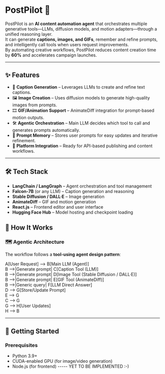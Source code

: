 # PostPilot 🚀

PostPilot is an **AI content automation agent** that orchestrates multiple generative tools—LLMs, diffusion models, and motion adapters—through a unified reasoning layer.  
It can generate **captions, images, and GIFs**, remember and refine prompts, and intelligently call tools when users request improvements.  
By automating creative workflows, PostPilot reduces content creation time by **60%** and accelerates campaign launches.

---

## ✨ Features
- 📝 **Caption Generation** – Leverages LLMs to create and refine text captions.  
- 🖼 **Image Creation** – Uses diffusion models to generate high-quality images from prompts.  
- 🎞 **GIF/Animation Support** – AnimateDiff integration for prompt-based motion outputs.  
- 🛠 **Agentic Orchestration** – Main LLM decides which tool to call and generates prompts automatically.  
- 🔄 **Prompt Memory** – Stores user prompts for easy updates and iterative refinement.  
- 📡 **Platform Integration** – Ready for API-based publishing and content workflows.  

---

## 🛠 Tech Stack
- **LangChain / LangGraph** – Agent orchestration and tool management  
- **Falcon-7B** (or any LLM) – Caption generation and reasoning  
- **Stable Diffusion / DALL·E** – Image generation  
- **AnimateDiff** – GIF and motion generation  
- **React.js** – Frontend editor and user interface  
- **Hugging Face Hub** – Model hosting and checkpoint loading  

## 🧠 How It Works

### 🗺️ Agentic Architecture
The workflow follows a **tool-using agent design pattern**:

A[User Request] --> B[Main LLM (Agent)] <br>
B -->|Generate prompt| C[Caption Tool (LLM)] <br>
B -->|Generate prompt| D[Image Tool (Stable Diffusion / DALL·E)] <br>
B -->|Generate prompt| E[GIF Tool (AnimateDiff)] <br>
B -->|Generic query| F[LLM Direct Answer] <br>
D --> G[Store/Update Prompt] <br>
E --> G <br>
C --> G <br>
G --> H[User Updates] <br>
H --> B <br>

---
## 🚀 Getting Started

### Prerequisites
- Python 3.9+  
- CUDA-enabled GPU (for image/video generation)  
- Node.js (for frontend) ----- YET TO BE IMPLEMENTED :-)

